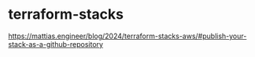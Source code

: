 # terraform-stacks
https://mattias.engineer/blog/2024/terraform-stacks-aws/#publish-your-stack-as-a-github-repository
